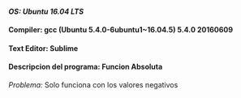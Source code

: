 #### _OS: Ubuntu 16.04 LTS_

#### Compiler: gcc (Ubuntu 5.4.0-6ubuntu1~16.04.5) 5.4.0 20160609

#### Text Editor: Sublime

#### Descripcion del programa: Funcion Absoluta

_Problema:_ Solo funciona con los valores negativos
